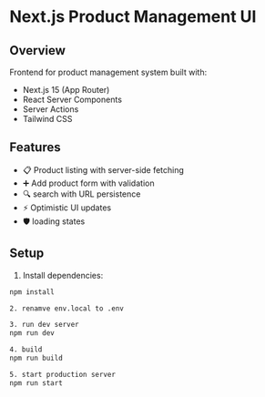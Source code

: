 # Next.js Product Management UI

## Overview

Frontend for product management system built with:

- Next.js 15 (App Router)
- React Server Components
- Server Actions
- Tailwind CSS

## Features

- 📋 Product listing with server-side fetching
- ➕ Add product form with validation
- 🔍 search with URL persistence
- ⚡ Optimistic UI updates
- 🛡️ loading states

## Setup

1. Install dependencies:

```bash
npm install

2. renamve env.local to .env

3. run dev server
npm run dev

4. build
npm run build

5. start production server
npm run start
```
